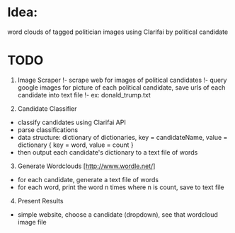 # Idea: 
word clouds of tagged politician images using Clarifai by political candidate

# TODO

1. Image Scraper
  !- scrape web for images of political candidates
  !- query google images for picture of each political candidate, save urls of each candidate into text file
  !- ex: donald_trump.txt


2. Candidate Classifier
  - classify candidates using Clarifai API
  - parse classifications
  - data structure: dictionary of dictionaries, key = candidateName, value = dictionary { key = word, value = count }
  - then output each candidate's dictionary to a text file of words


3. Generate Wordclouds [http://www.wordle.net/]
  - for each candidate, generate a text file of words
  - for each word, print the word n times where n is count, save to text file


4. Present Results
  - simple website, choose a candidate (dropdown), see that wordcloud image file
